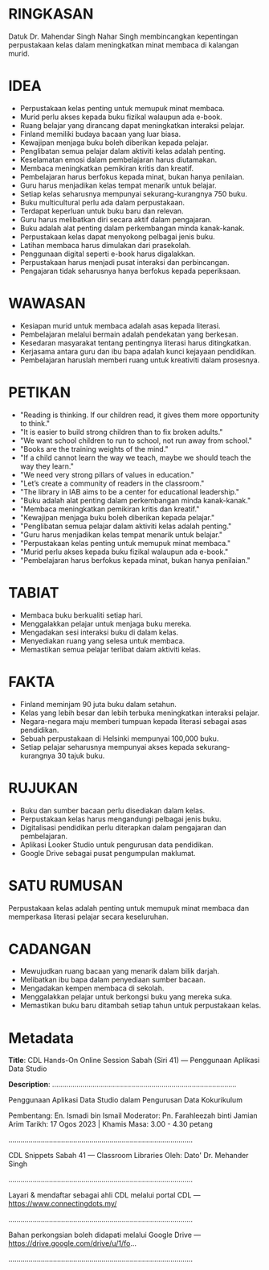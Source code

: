 # RINGKASAN
Datuk Dr. Mahendar Singh Nahar Singh membincangkan kepentingan perpustakaan kelas dalam meningkatkan minat membaca di kalangan murid.

# IDEA
- Perpustakaan kelas penting untuk memupuk minat membaca.
- Murid perlu akses kepada buku fizikal walaupun ada e-book.
- Ruang belajar yang dirancang dapat meningkatkan interaksi pelajar.
- Finland memiliki budaya bacaan yang luar biasa.
- Kewajipan menjaga buku boleh diberikan kepada pelajar.
- Penglibatan semua pelajar dalam aktiviti kelas adalah penting.
- Keselamatan emosi dalam pembelajaran harus diutamakan.
- Membaca meningkatkan pemikiran kritis dan kreatif.
- Pembelajaran harus berfokus kepada minat, bukan hanya penilaian.
- Guru harus menjadikan kelas tempat menarik untuk belajar.
- Setiap kelas seharusnya mempunyai sekurang-kurangnya 750 buku.
- Buku multicultural perlu ada dalam perpustakaan.
- Terdapat keperluan untuk buku baru dan relevan.
- Guru harus melibatkan diri secara aktif dalam pengajaran.
- Buku adalah alat penting dalam perkembangan minda kanak-kanak.
- Perpustakaan kelas dapat menyokong pelbagai jenis buku.
- Latihan membaca harus dimulakan dari prasekolah.
- Penggunaan digital seperti e-book harus digalakkan.
- Perpustakaan harus menjadi pusat interaksi dan perbincangan.
- Pengajaran tidak seharusnya hanya berfokus kepada peperiksaan.

# WAWASAN
- Kesiapan murid untuk membaca adalah asas kepada literasi.
- Pembelajaran melalui bermain adalah pendekatan yang berkesan.
- Kesedaran masyarakat tentang pentingnya literasi harus ditingkatkan.
- Kerjasama antara guru dan ibu bapa adalah kunci kejayaan pendidikan.
- Pembelajaran haruslah memberi ruang untuk kreativiti dalam prosesnya.

# PETIKAN
- "Reading is thinking. If our children read, it gives them more opportunity to think."
- "It is easier to build strong children than to fix broken adults."
- "We want school children to run to school, not run away from school."
- "Books are the training weights of the mind."
- "If a child cannot learn the way we teach, maybe we should teach the way they learn."
- "We need very strong pillars of values in education."
- "Let’s create a community of readers in the classroom."
- "The library in IAB aims to be a center for educational leadership."
- "Buku adalah alat penting dalam perkembangan minda kanak-kanak."
- "Membaca meningkatkan pemikiran kritis dan kreatif."
- "Kewajipan menjaga buku boleh diberikan kepada pelajar."
- "Penglibatan semua pelajar dalam aktiviti kelas adalah penting."
- "Guru harus menjadikan kelas tempat menarik untuk belajar."
- "Perpustakaan kelas penting untuk memupuk minat membaca."
- "Murid perlu akses kepada buku fizikal walaupun ada e-book."
- "Pembelajaran harus berfokus kepada minat, bukan hanya penilaian."

# TABIAT
- Membaca buku berkualiti setiap hari.
- Menggalakkan pelajar untuk menjaga buku mereka.
- Mengadakan sesi interaksi buku di dalam kelas.
- Menyediakan ruang yang selesa untuk membaca.
- Memastikan semua pelajar terlibat dalam aktiviti kelas.

# FAKTA
- Finland meminjam 90 juta buku dalam setahun.
- Kelas yang lebih besar dan lebih terbuka meningkatkan interaksi pelajar.
- Negara-negara maju memberi tumpuan kepada literasi sebagai asas pendidikan.
- Sebuah perpustakaan di Helsinki mempunyai 100,000 buku.
- Setiap pelajar seharusnya mempunyai akses kepada sekurang-kurangnya 30 tajuk buku.

# RUJUKAN
- Buku dan sumber bacaan perlu disediakan dalam kelas.
- Perpustakaan kelas harus mengandungi pelbagai jenis buku.
- Digitalisasi pendidikan perlu diterapkan dalam pengajaran dan pembelajaran.
- Aplikasi Looker Studio untuk pengurusan data pendidikan.
- Google Drive sebagai pusat pengumpulan maklumat.

# SATU RUMUSAN
Perpustakaan kelas adalah penting untuk memupuk minat membaca dan memperkasa literasi pelajar secara keseluruhan.

# CADANGAN
- Mewujudkan ruang bacaan yang menarik dalam bilik darjah.
- Melibatkan ibu bapa dalam penyediaan sumber bacaan.
- Mengadakan kempen membaca di sekolah.
- Menggalakkan pelajar untuk berkongsi buku yang mereka suka.
- Memastikan buku baru ditambah setiap tahun untuk perpustakaan kelas.

# Metadata
**Title**: CDL Hands-On Online Session Sabah (Siri 41) — Penggunaan Aplikasi Data Studio

**Description**: ...........................................................................................

Penggunaan Aplikasi Data Studio dalam Pengurusan Data Kokurikulum

Pembentang: En. Ismadi bin Ismail
Moderator: Pn. Farahleezah binti Jamian Arim
Tarikh: 17 Ogos 2023   |   Khamis
Masa: 3.00 - 4.30 petang

...........................................................................................

CDL Snippets Sabah 41 — Classroom Libraries
Oleh: Dato' Dr. Mehander Singh

...........................................................................................

Layari & mendaftar sebagai ahli CDL melalui portal CDL — https://www.connectingdots.my/

...........................................................................................

Bahan perkongsian boleh didapati melalui Google Drive — https://drive.google.com/drive/u/1/fo...

...........................................................................................